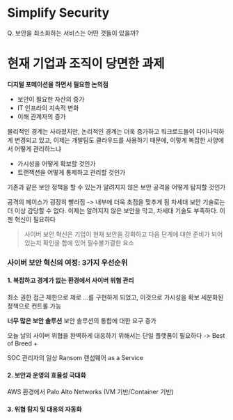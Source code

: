 # Simplify Security

Q. 보안을 최소화하는 서비스는 어떤 것들이 있을까?

# 현재 기업과 조직이 당면한 과제

**디지털 포메이션을 하면서 필요한 논의점**
- 보안이 필요한 자산의 증가
- IT 인프라의 지속적 변화
- 이해 관계자의 증가

물리적인 경계는 사라졌지만, 논리적인 경계는 더욱 증가하고 워크로드들이 다이나믹하게 변경되고 있고, 이제는 개발팀도 클라우드를 사용하기 때문에, 이렇게 복잡한 사양에서 어떻게 관리하느냐
- 가시성을 어떻게 확보할 것인가
- 트랜잭션을 어떻게 통제하고 관리할 것인가

기존과 같은 보안 정책을 할 수 있는가
알려지지 않은 보안 공격을 어떻게 탐지할 것인가

공격의 페이스가 굉장히 빨라짐 -> 내부에 더욱 초점을 맞추게 됨
차세대 보안 기술로는 더 이상 감당할 수 없다. 
이제는 알려지지 않은 보안을 막고, 차세대 기술도 부족하다. 이젠 혁신이 필요하다

> 사이버 보안 혁신은 기업이 현재 보안을 강화하고 다음 단계에 대한 준비가 되어 있는지 확인을 함에 있어 필수불가결한 요소

### 사이버 보안 혁신의 여정: 3가지 우선순위

#### 1. 복잡하고 경계가 없는 환경에서 사이버 위협 관리

최소 권한 접근 제한으로 제로 ...를 구현하게 되었고, 이것으로 가시성을 확보
세분화된 정책으로 컨트롤 가능

**너무 많은 보안 솔루션**
보안 솔루션의 통합에 대한 요구 증가 

오늘 날의 사이버 위협을 완벽하게 대응하기 위해서는 단일 플랫폼이 필요하다 -> Best of Breed + 


SOC 관리자의 일상
Ransom
랜섬웨어 as a Service



#### 2. 보안과 운영의 효율성 극대화


AWS 환경에서 Palo Alto Networks
(VM 기반/Container 기반)

#### 3. 위협 탐지 및 대응의 자동화







